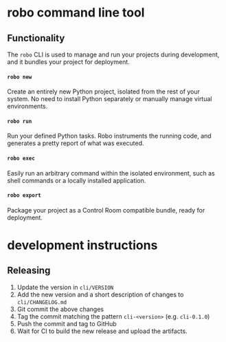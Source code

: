 # robo command line tool

## Functionality

The `robo` CLI is used to manage and run your projects during development, and it bundles your project for deployment.

#### `robo new`

Create an entirely new Python project, isolated from the rest of your system. No need to install Python separately or manually manage virtual environments.

#### `robo run`

Run your defined Python tasks. Robo instruments the running code, and generates a pretty report of what was executed.

#### `robo exec`

Easily run an arbitrary command within the isolated environment, such as shell commands or a locally installed application.

#### `robo export`

Package your project as a Control Room compatible bundle, ready for deployment.


# development instructions

## Releasing

1. Update the version in `cli/VERSION`
2. Add the new version and a short description of changes to `cli/CHANGELOG.md`
3. Git commit the above changes
4. Tag the commit matching the pattern `cli-<version>` (e.g. `cli-0.1.0`)
5. Push the commit and tag to GitHub
6. Wait for CI to build the new release and upload the artifacts.
